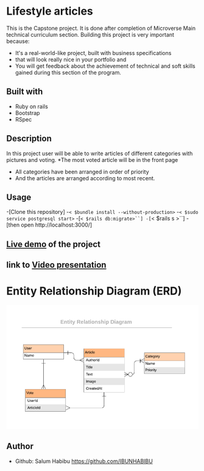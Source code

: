 # Lifestyle articles
This is the Capstone project. It is done after completion of
Microverse Main technical curriculum section. 
Building this project is very important  because:

* It's a real-world-like project, built with business specifications 
* that will look really nice in your portfolio and
* You will get feedback about the achievement of technical and soft 
  skills gained during this section of the program.
## Built with 
* Ruby on rails
* Bootstrap
* RSpec 
## Description 
 In this project user will be able to write articles of different categories with pictures and voting.
 *The most voted article will be in the front page
 * All categories have been arranged in order of priority 
 * And the articles are arranged according to most recent.
 
## Usage
-[Clone this repository]
-`< $bundle install --without-production>`
-`< $sudo service postgresql start>`
-[`< $rails db:migrate>``]
-[`< $rails s >``]
-[then open http://localhost:3000/]

## [Live demo](https://lifestylearticle.herokuapp.com/ "Of the project") of the project

## link to  [Video presentation](https://www.loom.com/share/0b8781bc9e624ba6888837e5adec5c3a "Loom")

# Entity Relationship Diagram (ERD)

![screenshot](https://github.com/IBUNHABIBU/lifestyle_articles/blob/dev/app/assets/images/ERD__articles.png)

## Author
* Github: Salum Habibu https://github.com/IBUNHABIBU 
